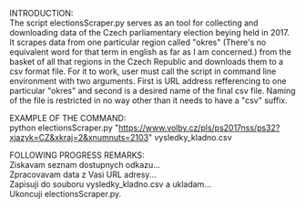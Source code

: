 INTRODUCTION:	<br />
The script electionsScraper.py serves as an tool for collecting and downloading data of the Czech parliamentary election beying held in 2017. It scrapes data from one particular region called "okres" (There's no equivalent word for that term in english as far as I am concerned.) from the basket of all that regions in the Czech Republic and downloads them to a csv format file. For it to work, user must call the script in command line environment with two arguments. First is URL address refferencing to one particular "okres" and second is a desired name of the final csv file. Naming of the file is restricted in no way other than it needs to have a "csv" suffix.<br />

EXAMPLE OF THE COMMAND:	<br />
python electionsScraper.py "https://www.volby.cz/pls/ps2017nss/ps32?xjazyk=CZ&xkraj=2&xnumnuts=2103" vysledky_kladno.csv <br />

FOLLOWING PROGRESS REMARKS:	<br />
Ziskavam seznam dostupnych odkazu... <br />
Zpracovavam data z Vasi URL adresy... <br />
Zapisuji do souboru vysledky_kladno.csv a ukladam... <br />
Ukoncuji electionsScraper.py. <br />
